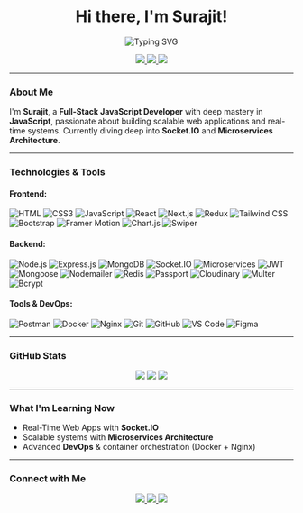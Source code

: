 <h1 align="center">Hi there, I'm Surajit!</h1>

<p align="center">
  <img src="https://readme-typing-svg.demolab.com?font=Fira+Code&weight=500&size=24&pause=1000&center=true&vCenter=true&multiline=true&width=650&height=120&lines=Full-Stack+JavaScript+Developer;Mastering+JavaScript+Every+Day;Currently+Exploring+Socket.IO+%26+Microservices" alt="Typing SVG" />
</p>

<p align="center">
  <a href="https://github.com/surajit20107">
    <img src="https://img.shields.io/github/followers/surajit20107?label=Follow&style=social" />
  </a>
  <a href="mailto:surajitjana20107@gmail.com">
    <img src="https://img.shields.io/badge/Email-D14836?style=flat&logo=gmail&logoColor=white" />
  </a>
  <a href="https://www.linkedin.com/in/yourlinkedin/">
    <img src="https://img.shields.io/badge/LinkedIn-0A66C2?style=flat&logo=linkedin&logoColor=white" />
  </a>
</p>

---

### About Me

I'm **Surajit**, a **Full-Stack JavaScript Developer** with deep mastery in **JavaScript**, passionate about building scalable web applications and real-time systems. Currently diving deep into **Socket.IO** and **Microservices Architecture**.

---

### Technologies & Tools

#### Frontend:
![HTML](https://img.shields.io/badge/HTML5-E34F26?style=flat&logo=html5&logoColor=white)
![CSS3](https://img.shields.io/badge/CSS3-1572B6?style=flat&logo=css3&logoColor=white)
![JavaScript](https://img.shields.io/badge/JavaScript-F7DF1E?style=flat&logo=javascript&logoColor=black)
![React](https://img.shields.io/badge/React-61DAFB?style=flat&logo=react&logoColor=black)
![Next.js](https://img.shields.io/badge/Next.js-000000?style=flat&logo=next.js&logoColor=white)
![Redux](https://img.shields.io/badge/Redux-764ABC?style=flat&logo=redux&logoColor=white)
![Tailwind CSS](https://img.shields.io/badge/TailwindCSS-38B2AC?style=flat&logo=tailwind-css&logoColor=white)
![Bootstrap](https://img.shields.io/badge/Bootstrap-563D7C?style=flat&logo=bootstrap&logoColor=white)
![Framer Motion](https://img.shields.io/badge/Framer_Motion-000000?style=flat&logo=framer&logoColor=white)
![Chart.js](https://img.shields.io/badge/Chart.js-FF6384?style=flat&logo=chartdotjs&logoColor=white)
![Swiper](https://img.shields.io/badge/Swiper-6332F6?style=flat&logo=swiper&logoColor=white)

#### Backend:
![Node.js](https://img.shields.io/badge/Node.js-339933?style=flat&logo=node.js&logoColor=white)
![Express.js](https://img.shields.io/badge/Express.js-000000?style=flat&logo=express&logoColor=white)
![MongoDB](https://img.shields.io/badge/MongoDB-47A248?style=flat&logo=mongodb&logoColor=white)
![Socket.IO](https://img.shields.io/badge/Socket.IO-010101?style=flat&logo=socket.io&logoColor=white)
![Microservices](https://img.shields.io/badge/Microservices-00C7B7?style=flat&logo=docker&logoColor=white)
![JWT](https://img.shields.io/badge/JWT-000000?style=flat&logo=jsonwebtokens&logoColor=white)
![Mongoose](https://img.shields.io/badge/Mongoose-800000?style=flat&logo=mongoose&logoColor=white)
![Nodemailer](https://img.shields.io/badge/Nodemailer-EA4335?style=flat&logo=gmail&logoColor=white)
![Redis](https://img.shields.io/badge/Redis-CC3B2D?style=flat&logo=redis&logoColor=white)
![Passport](https://img.shields.io/badge/Passport-3C6E71?style=flat&logo=passport&logoColor=white)
![Cloudinary](https://img.shields.io/badge/Cloudinary-blue?style=flat&logo=cloudinary&logoColor=white)
![Multer](https://img.shields.io/badge/Multer-FF6F00?style=flat)
![Bcrypt](https://img.shields.io/badge/Bcrypt-FFCA28?style=flat)

#### Tools & DevOps:
![Postman](https://img.shields.io/badge/Postman-FF6C37?style=flat&logo=postman&logoColor=white)
![Docker](https://img.shields.io/badge/Docker-2496ED?style=flat&logo=docker&logoColor=white)
![Nginx](https://img.shields.io/badge/Nginx-009639?style=flat&logo=nginx&logoColor=white)
![Git](https://img.shields.io/badge/Git-F05032?style=flat&logo=git&logoColor=white)
![GitHub](https://img.shields.io/badge/GitHub-181717?style=flat&logo=github&logoColor=white)
![VS Code](https://img.shields.io/badge/VS%20Code-007ACC?style=flat&logo=visual-studio-code&logoColor=white)
![Figma](https://img.shields.io/badge/Figma-F24E1E?style=flat&logo=figma&logoColor=white)

---

### GitHub Stats

<p align="center">
  <img src="https://github-readme-stats.vercel.app/api?username=surajit20107&show_icons=true&theme=tokyonight" />
  <img src="https://github-readme-streak-stats.herokuapp.com/?user=surajit20107&theme=tokyonight" />
  <img src="https://github-readme-stats.vercel.app/api/top-langs/?username=surajit20107&layout=compact&theme=tokyonight" />
</p>

---

### What I'm Learning Now

- Real-Time Web Apps with **Socket.IO**
- Scalable systems with **Microservices Architecture**
- Advanced **DevOps** & container orchestration (Docker + Nginx)

---

### Connect with Me

<p align="center">
  <a href="https://twitter.com/surajit_20107">
    <img src="https://img.shields.io/badge/Twitter-1DA1F2?style=flat&logo=twitter&logoColor=white" />
  </a>
  <a href="https://www.linkedin.com/in/">
    <img src="https://img.shields.io/badge/LinkedIn-0A66C2?style=flat&logo=linkedin&logoColor=white" />
  </a>
  <a href="mailto:surajitjana20107@gmail.com">
    <img src="https://img.shields.io/badge/Gmail-EA4335?style=flat&logo=gmail&logoColor=white" />
  </a>
</p>

